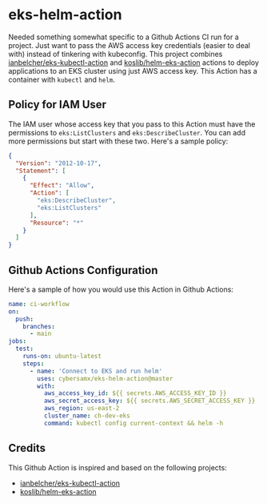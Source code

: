 # eks-helm-action

Needed something somewhat specific to a Github Actions CI run for a project. Just want to pass the AWS access key credentials (easier to deal with) instead of tinkering with kubeconfig. This project combines [ianbelcher/eks-kubectl-action](https://github.com/ianbelcher/eks-kubectl-action) and [koslib/helm-eks-action](https://github.com/koslib/helm-eks-action) actions to deploy applications to an EKS cluster using just AWS access key. This Action has a container with `kubectl` and `helm`.

## Policy for IAM User

The IAM user whose access key that you pass to this Action must have the permissions to `eks:ListClusters` and `eks:DescribeCluster`. You can add more permissions but start with these two. Here's a sample policy:

```json
{
  "Version": "2012-10-17",
  "Statement": [
    {
      "Effect": "Allow",
      "Action": [
        "eks:DescribeCluster",
        "eks:ListClusters"
      ],
      "Resource": "*"
    }
  ]
}
```

## Github Actions Configuration

Here's a sample of how you would use this Action in Github Actions:

```yaml
name: ci-workflow
on:
  push:
    branches:
      - main
jobs:
  test:
    runs-on: ubuntu-latest
    steps:
      - name: 'Connect to EKS and run helm'
        uses: cybersamx/eks-helm-action@master
        with:
          aws_access_key_id: ${{ secrets.AWS_ACCESS_KEY_ID }}
          aws_secret_access_key: ${{ secrets.AWS_SECRET_ACCESS_KEY }}
          aws_region: us-east-2
          cluster_name: ch-dev-eks
          command: kubectl config current-context && helm -h
```

## Credits

This Github Action is inspired and based on the following projects:

* [ianbelcher/eks-kubectl-action](https://github.com/ianbelcher/eks-kubectl-action)
* [koslib/helm-eks-action](https://github.com/koslib/helm-eks-action)

